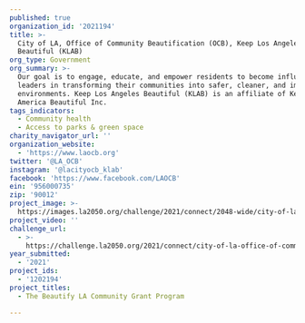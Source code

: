 ```yaml
---
published: true
organization_id: '2021194'
title: >-
  City of LA, Office of Community Beautification (OCB), Keep Los Angeles
  Beautiful (KLAB)
org_type: Government
org_summary: >-
  Our goal is to engage, educate, and empower residents to become influential
  leaders in transforming their communities into safer, cleaner, and improved
  environments. Keep Los Angeles Beautiful (KLAB) is an affiliate of Keep
  America Beautiful Inc.
tags_indicators:
  - Community health
  - Access to parks & green space
charity_navigator_url: ''
organization_website:
  - 'https://www.laocb.org'
twitter: '@LA_OCB'
instagram: '@lacityocb_klab'
facebook: 'https://www.facebook.com/LAOCB'
ein: '956000735'
zip: '90012'
project_image: >-
  https://images.la2050.org/challenge/2021/connect/2048-wide/city-of-la-office-of-community-beautification-ocb-keep-los-angeles-beautiful-klab.jpg
project_video: ''
challenge_url:
  - >-
    https://challenge.la2050.org/2021/connect/city-of-la-office-of-community-beautification-ocb-keep-los-angeles-beautiful-klab/
year_submitted:
  - '2021'
project_ids:
  - '1202194'
project_titles:
  - The Beautify LA Community Grant Program

---
```

